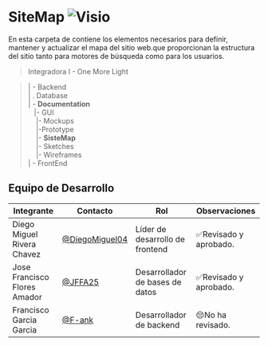 # SiteMap ![Visio](https://img.shields.io/badge/Microsoft_Visio-3955A3?style=for-the-badge&logo=microsoft-visio&logoColor=white)
En esta carpeta de  contiene los elementos necesarios para definir, mantener y actualizar el mapa del sitio web.que proporcionan la estructura del sitio tanto para motores de búsqueda como para los usuarios.

> Integradora I - One More Light

> | - Backend <br>
> | . Database<br>
> | - **Documentation**<br>
>&nbsp;&nbsp;&nbsp;|- GUI<br>
>&nbsp;&nbsp;&nbsp;&nbsp;|- Mockups<br>
>&nbsp;&nbsp;&nbsp;&nbsp;|-Prototype<br>
>&nbsp;&nbsp;&nbsp;&nbsp;|- **SisteMap**<br>
>&nbsp;&nbsp;&nbsp;&nbsp;|- Sketches<br>
>&nbsp;&nbsp;&nbsp;&nbsp;|- Wireframes<br>
> | - FrontEnd

## Equipo de Desarrollo

|Integrante|Contacto|Rol|Observaciones|
|------------|--------|---|---|
|Diego Miguel Rivera Chavez|[@DiegoMiguel04](https://github.com/DiegoMiguel04)|Líder de desarrollo de frontend|✅Revisado y aprobado.|
|Jose Francisco Flores Amador|[@JFFA25](https://github.com/JFFA25)|Desarrollador de bases de datos|✅Revisado y aprobado.|
|Francisco Garcia Garcia|[@F-ank](https://github.com/F-ank)|Desarrollador de backend|😔No ha revisado.|